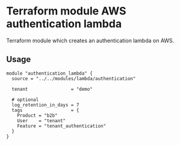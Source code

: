 # Terraform module AWS authentication lambda

Terraform module which creates an authentication lambda on AWS.

## Usage

```hcl
module "authentication_lambda" {
  source = "../../modules/lambda/authentication"

  tenant                = "demo"

  # optional
  log_retention_in_days = 7
  tags                  = {
    Product = "b2b"
    User    = "tenant"
    Feature = "tenant_authentication"
  }
}
```

